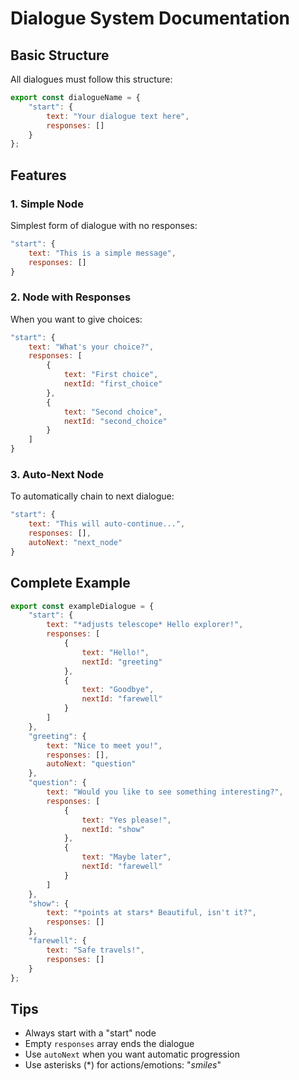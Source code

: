 # Dialogue System Documentation

## Basic Structure
All dialogues must follow this structure:
```javascript
export const dialogueName = {
    "start": {
        text: "Your dialogue text here",
        responses: []
    }
};
```

## Features

### 1. Simple Node
Simplest form of dialogue with no responses:
```javascript
"start": {
    text: "This is a simple message",
    responses: []
}
```

### 2. Node with Responses
When you want to give choices:
```javascript
"start": {
    text: "What's your choice?",
    responses: [
        {
            text: "First choice",
            nextId: "first_choice"
        },
        {
            text: "Second choice",
            nextId: "second_choice"
        }
    ]
}
```

### 3. Auto-Next Node
To automatically chain to next dialogue:
```javascript
"start": {
    text: "This will auto-continue...",
    responses: [],
    autoNext: "next_node"
}
```

## Complete Example
```javascript
export const exampleDialogue = {
    "start": {
        text: "*adjusts telescope* Hello explorer!",
        responses: [
            {
                text: "Hello!",
                nextId: "greeting"
            },
            {
                text: "Goodbye",
                nextId: "farewell"
            }
        ]
    },
    "greeting": {
        text: "Nice to meet you!",
        responses: [],
        autoNext: "question"
    },
    "question": {
        text: "Would you like to see something interesting?",
        responses: [
            {
                text: "Yes please!",
                nextId: "show"
            },
            {
                text: "Maybe later",
                nextId: "farewell"
            }
        ]
    },
    "show": {
        text: "*points at stars* Beautiful, isn't it?",
        responses: []
    },
    "farewell": {
        text: "Safe travels!",
        responses: []
    }
};
```

## Tips
- Always start with a "start" node
- Empty `responses` array ends the dialogue
- Use `autoNext` when you want automatic progression
- Use asterisks (*) for actions/emotions: "*smiles*"